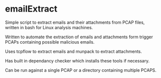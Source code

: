 # emailExtract
Simple script to extract emails and their attachments from PCAP files, written in bash for Linux analysis machines.

Written to automate the extraction of emails and attachments form trigger PCAPs containing possible malicious emails.

Uses tcpflow to extract emails and munpack to extract attachments.

Has built in dependancy checker which installs these tools if necessary.

Can be run against a single PCAP or a directory containing multiple PCAPS.

